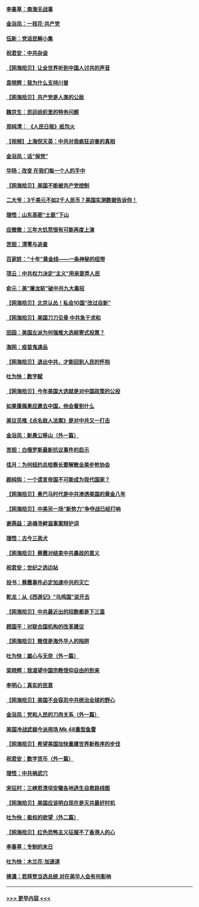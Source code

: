 #### [李春草：南海无战事](../pages/nsc993/n12371159.md?t=09010902) 
#### [金浴凤：一枝花·共产党](../pages/nsc993/n12368757.md?t=09010902) 
#### [伍新：党话民解小集](../pages/nsc993/n12366907.md?t=09010902) 
#### [祝君安：中共杂谈](../pages/nsc993/n12366076.md?t=09010902) 
#### [【网海拾贝】让全世界听到中国人讨共的声音](../pages/nsc993/n12365569.md?t=09010902) 
#### [袁晓辉：我为什么支持川普](../pages/nsc993/n12362670.md?t=09010902) 
#### [【网海拾贝】共产党是人类的公敌](../pages/nsc993/n12363182.md?t=09010902) 
#### [魏京生：民运组织里的特务问题](../pages/nsc993/n12363010.md?t=09010902) 
#### [郑纯清： 《人民日报》纸包火](../pages/nsc993/n12362706.md?t=09010902) 
#### [【视频】上海倪天英：中共对我疯狂迫害的真相](../pages/nsc993/n12356341.md?t=09010902) 
#### [金浴凤：话“保党”](../pages/nsc993/n12361867.md?t=09010902) 
#### [华旸：改变 在我们每一个人的手中](../pages/nsc993/n12361774.md?t=09010902) 
#### [【网海拾贝】美国不能被共产党控制](../pages/nsc993/n12360271.md?t=09010902) 
#### [二大爷：3千美元不如2千人民币？美国实测数据告诉你！](../pages/nsc993/n12358563.md?t=09010902) 
#### [理悟：山东高密“土匪”下山](../pages/nsc993/n12358535.md?t=09010902) 
#### [应微微：三年大饥荒很有可能再度上演](../pages/nsc993/n12358523.md?t=09010902) 
#### [苦胆：清零与追查](../pages/nsc993/n12358501.md?t=09010902) 
#### [百家姓：“十年”黄金线——一条神秘的纽带](../pages/nsc993/n12358319.md?t=09010902) 
#### [项云：中共权力决定“主义”用来耍弄人民](../pages/nsc993/n12358172.md?t=09010902) 
#### [俞元：美“屠龙斩”破中共九大毒招](../pages/nsc993/n12357822.md?t=09010902) 
#### [【网海拾贝】北京认怂！私会10国“改过自新”](../pages/nsc993/n12357784.md?t=09010902) 
#### [【网海拾贝】美国刀刀见骨 中共急于求和](../pages/nsc993/n12355511.md?t=09010902) 
#### [田园：美国左派为何强推大选邮寄式投票？](../pages/nsc993/n12352963.md?t=09010902) 
#### [海网：疫苗鬼速品](../pages/nsc993/n12354438.md?t=09010902) 
#### [【网海拾贝】退出中共，才能回到人民的怀抱](../pages/nsc993/n12352634.md?t=09010902) 
#### [吐为快：数字赋](../pages/nsc993/n12352317.md?t=09010902) 
#### [【网海拾贝】今年美国大选就是对中国政策的公投](../pages/nsc993/n12350973.md?t=09010902) 
#### [如果蓬佩奥应邀去中国，他会看到什么](../pages/nsc993/n12350945.md?t=09010902) 
#### [美议员推《点名敌人法案》是对中共又一打击](../pages/nsc993/n12350765.md?t=09010902) 
#### [金浴凤：新愚公移山（外一篇）](../pages/nsc993/n12350253.md?t=09010902) 
#### [苦胆：白俄罗斯最新抗议事件的启示](../pages/nsc993/n12349989.md?t=09010902) 
#### [佳月：为何纽约总检察长要解散全美步枪协会](../pages/nsc993/n12349939.md?t=09010902) 
#### [颜纯钩：一个谎言帝国不可能成为现代国家？](../pages/nsc993/n12349898.md?t=09010902) 
#### [【网海拾贝】奥巴马时代是中共渗透美国的黄金八年](../pages/nsc993/n12349284.md?t=09010902) 
#### [【网海拾贝】中美另一场“新势力”争夺战已经打响](../pages/nsc993/n12346998.md?t=09010902) 
#### [谢燕益：追魂寻衅滋事案辩护词](../pages/nsc993/n12346892.md?t=09010902) 
#### [理悟：古今三恶犬](../pages/nsc993/n12345190.md?t=09010902) 
#### [【网海拾贝】蔡霞对结束中共暴政的意义](../pages/nsc993/n12344263.md?t=09010902) 
#### [祝君安：世纪之选边站](../pages/nsc993/n12342382.md?t=09010902) 
#### [投书：蔡霞事件必定加速中共的灭亡](../pages/nsc993/n12341881.md?t=09010902) 
#### [乾龙：从《西游记》“乌鸡国”说开去](../pages/nsc993/n12341690.md?t=09010902) 
#### [【网海拾贝】中共最近出的招数都是下三滥](../pages/nsc993/n12341593.md?t=09010902) 
#### [顾国平：对联合国机构的改革建议](../pages/nsc993/n12339928.md?t=09010902) 
#### [【网海拾贝】微信是海外华人的陷阱](../pages/nsc993/n12338868.md?t=09010902) 
#### [吐为快：雄心与无奈（外一篇）](../pages/nsc993/n12338132.md?t=09010902) 
#### [梁晓辉：我渴望中国宗教信仰自由的到来](../pages/nsc993/n12336657.md?t=09010902) 
#### [李明心：真实的民意](../pages/nsc993/n12336089.md?t=09010902) 
#### [【网海拾贝】美国不会容忍中共统治全球的野心](../pages/nsc993/n12336063.md?t=09010902) 
#### [金浴凤：党和人民的刀肉关系（外一篇）](../pages/nsc993/n12335834.md?t=09010902) 
#### [美国冷战武器今派用场 Mk 48重型鱼雷](../pages/nsc993/n12335354.md?t=09010902) 
#### [【网海拾贝】希望美国加快重建世界新秩序的步伐](../pages/nsc993/n12334224.md?t=09010902) 
#### [祝君安：数字货币（外一篇）](../pages/nsc993/n12334186.md?t=09010902) 
#### [理悟：中共祸武穴](../pages/nsc993/n12333962.md?t=09010902) 
#### [宋征时：三峡若溃坝安徽各地逃生自救路线图](../pages/nsc993/n12332450.md?t=09010902) 
#### [【网海拾贝】美国应该明白现在是灭共最好时机](../pages/nsc993/n12332313.md?t=09010902) 
#### [吐为快：极权的欲望（外二篇）](../pages/nsc993/n12332089.md?t=09010902) 
#### [【网海拾贝】红色恐怖主义征服不了香港人的心](../pages/nsc993/n12329296.md?t=09010902) 
#### [李春草：专制的末日](../pages/nsc993/n12329079.md?t=09010902) 
#### [吐为快：木兰花‧加速道](../pages/nsc993/n12327366.md?t=09010902) 
#### [拂潇：若拜登当选总统 对在美华人会有何影响](../pages/nsc993/n12295996.md?t=09010902) 

----
#### [ >>> 更早内容 <<< ](../indexes/nsc993-earlier.md)
